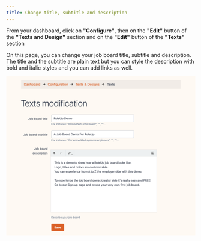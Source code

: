 ```yaml
---
title: Change title, subtitle and description
---
```


From your dashboard, click on **"Configure"**, then on the **"Edit"** button of the **"Texts and Design"** section and
on the **"Edit"** button of the **"Texts"** section

On this page, you can change your job board title, subtitle and description. The title and the subtitle are plain text
but you can style the description with bold and italic styles and you can add links as well. 

![Update your job board title subtitle and description](/img/meta-texts-v0.9.138.png)

